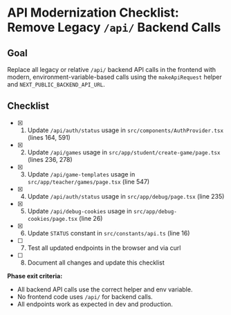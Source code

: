 
# API Modernization Checklist: Remove Legacy `/api/` Backend Calls

## Goal
Replace all legacy or relative `/api/` backend API calls in the frontend with modern, environment-variable-based calls using the `makeApiRequest` helper and `NEXT_PUBLIC_BACKEND_API_URL`.


## Checklist

- [x] 1. Update `/api/auth/status` usage in `src/components/AuthProvider.tsx` (lines 164, 591)
- [x] 2. Update `/api/games` usage in `src/app/student/create-game/page.tsx` (lines 236, 278)
- [x] 3. Update `/api/game-templates` usage in `src/app/teacher/games/page.tsx` (line 547)
- [x] 4. Update `/api/auth/status` usage in `src/app/debug/page.tsx` (line 235)
- [x] 5. Update `/api/debug-cookies` usage in `src/app/debug-cookies/page.tsx` (line 26)
- [x] 6. Update `STATUS` constant in `src/constants/api.ts` (line 16)
- [ ] 7. Test all updated endpoints in the browser and via curl
- [ ] 8. Document all changes and update this checklist


**Phase exit criteria:**
- All backend API calls use the correct helper and env variable.
- No frontend code uses `/api/` for backend calls.
- All endpoints work as expected in dev and production.
